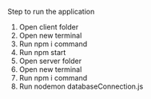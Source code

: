 Step to run the application
1. Open client folder 
2. Open new terminal
3. Run npm i command
4. Run npm start
5. Open server folder
6. Open new terminal
7. Run npm i command
8. Run nodemon databaseConnection.js
